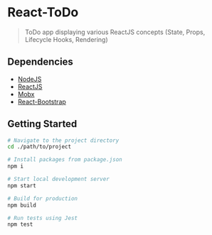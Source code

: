 # React-ToDo
> ToDo app displaying various ReactJS concepts (State, Props, Lifecycle Hooks, Rendering)

## Dependencies
* [NodeJS](https://nodejs.org/en/)
* [ReactJS](https://reactjs.org/)
* [Mobx](https://github.com/mobxjs/mobx)
* [React-Bootstrap](https://react-bootstrap.github.io/)

## Getting Started
```bash
# Navigate to the project directory
cd ./path/to/project

# Install packages from package.json
npm i

# Start local development server
npm start

# Build for production
npm build

# Run tests using Jest
npm test
```
